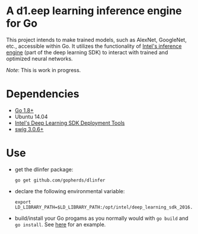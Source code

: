 # A d1.eep learning inference engine for Go

This project intends to make trained models, such as AlexNet, GoogleNet, etc., accessible within Go.  It utilizes the functionality of [Intel's inference engine](https://software.intel.com/en-us/deep-learning-sdk) (part of the deep learning SDK) to interact with trained and optimized neural networks. 

*_Note_*: This is work in progress.

# Dependencies

- [Go 1.8+](https://golang.org/)
- Ubuntu 14.04
- [Intel's Deep Learning SDK Deployment Tools](https://software.intel.com/en-us/deep-learning-sdk)
- [swig 3.0.6+](http://www.swig.org/)

# Use

- get the dlinfer package:

    ```
    go get github.com/gopherds/dlinfer
    ```

- declare the following environmental variable:

    ```
    export LD_LIBRARY_PATH=$LD_LIBRARY_PATH:/opt/intel/deep_learning_sdk_2016.1.0.861/deployment_tools/inference_engine/bin/intel64/lib:/opt/intel/deep_learning_sdk_2016.1.0.861/deployment_tools/inference_engine/lib/intel64
    ```

- build/install your Go progams as you normally would with `go build` and `go install`.  See [here](examples/basic_classification/main.go) for an example.
    ```

